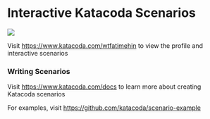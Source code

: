# Interactive Katacoda Scenarios

[![](http://shields.katacoda.com/katacoda/wtfatimehin/count.svg)](https://www.katacoda.com/wtfatimehin "Get your profile on Katacoda.com")

Visit https://www.katacoda.com/wtfatimehin to view the profile and interactive scenarios

### Writing Scenarios
Visit https://www.katacoda.com/docs to learn more about creating Katacoda scenarios

For examples, visit https://github.com/katacoda/scenario-example
